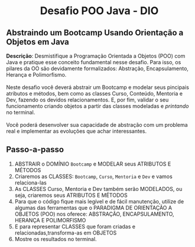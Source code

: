<h1 align="center">Desafio POO Java - DIO</h1>

## Abstraindo um Bootcamp Usando Orientação a Objetos em Java


**Descrição**: 
Desmistifique a Programação Orientada a Objetos (POO) com Java e pratique esse conceito fundamental nesse desafio. Para isso, os pilares da OO são devidamente formalizados: Abstração, Encapsulamento, Herança e Polimorfismo.<br/><br/> 
Neste desafio você deverá abstrair um Bootcamp e modelar seus pincipais atributos e métodos, bem como as classes Curso, Conteúdo, Mentoria e Dev, fazendo os devidos relacionamentos. E, por fim, validar o seu funcionamento criando objetos a partir das classes modeladas e _printando_ no terminal.<br/><br/>
Você poderá desenvolver sua capacidade de abstração com um problema real e implementar as evoluções que achar interessantes.

## Passo-a-passo

1. ABSTRAIR o DOMÍNIO `Bootcamp` e MODELAR seus ATRIBUTOS E MÉTODOS
2. Criaremos as CLASSES: `Bootcamp`, `Curso`, `Mentoria` e `Dev` e vamos relaciona-las
3. As CLASSES Curso, Mentoria e Dev também serão MODELADOS, ou seja, criaremos seus ATRIBUTOS E MÉTODOS
4. Para que o código fique mais legível e de fácil manutenção, utilize de algumas das ferramentas que o PARADIGMA DE ORIENTAÇÃO A OBJETOS (POO) nos oferece: ABSTRAÇÃO, ENCAPSULAMENTO, HERANÇA E POLIMORFISMO
5. E para representar CLASSES que foram criadas e relacionadas,transforma-as em OBJETOS
6. Mostre os resultados no terminal.